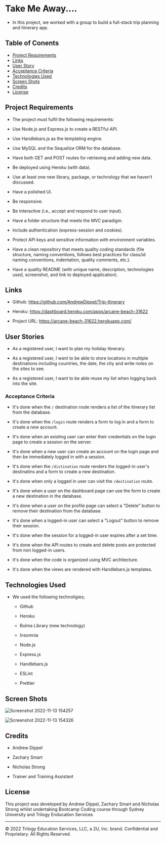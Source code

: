 # Take Me Away....

* In this project, we worked with a group to build a full-stack trip planning and itinerary app. 

## Table of Conents

- [Project Requirements](#project-requirements)
- [Links](#links)
- [User Story](#user-story)
- [Acceptance Criteria](#acceptance-criteria)
- [Technologies Used](#technologies)
- [Screen Shots](#screen-shots)
- [Credits](#credits)
- [License](#license)

## Project Requirements

* The project must fulfil the following requirements:

* Use Node.js and Express.js to create a RESTful API.

* Use Handlebars.js as the templating engine.

* Use MySQL and the Sequelize ORM for the database.

* Have both GET and POST routes for retrieving and adding new data.

* Be deployed using Heroku (with data).

* Use at least one new library, package, or technology that we haven’t discussed.

* Have a polished UI.

* Be responsive.

* Be interactive (i.e., accept and respond to user input).

* Have a folder structure that meets the MVC paradigm.

* Include authentication (express-session and cookies).

* Protect API keys and sensitive information with environment variables.

* Have a clean repository that meets quality coding standards (file structure, naming conventions, follows best practices for class/id naming conventions, indentation, quality comments, etc.).

* Have a quality README (with unique name, description, technologies used, screenshot, and link to deployed application).

## Links

* Github: https://github.com/AndrewDippel/Trip-Itinerary

* Heroku: https://dashboard.heroku.com/apps/arcane-beach-31622

* Project URL: https://arcane-beach-31622.herokuapp.com/

## User Stories

* As a registered user, I want to plan my holiday itinerary.

* As a registered user, I want to be able to store locations in multiple destinations including countries, the date, the city and write notes on the sites to see.

* As a registered user, I want to be able reuse my list when logging back into the site. 

### Acceptance Criteria

* It's done when the `/` destination route renders a list of the itinerary list from the database.

* It's done when the `/login` route renders a form to log in and a form to create a new account.

* It's done when an existing user can enter their credentials on the login page to create a session on the server.

* It's done when a new user can create an account on the login page and then be immediately logged in with a session.

* It's done when the `/distination` route renders the logged-in user's destinatins and a form to create a new destination.

* It's done when only a logged in user can visit the `/destination` route.

* It's done when a user on the dashboard page can use the form to create a new destination in the database.

* It's done when a user on the profile page can select a "Delete" button to remove their destination from the database.

* It's done when a logged-in user can select a "Logout" button to remove their session.

* It's done when the session for a logged-in user expires after a set time.

* It's done when the API routes to create and delete posts are protected from non logged-in users.

* It's done when the code is organized using MVC architecture.

* It's done when the views are rendered with Handlebars.js templates.

## Technologies Used 

* We used the following technoligies;

  * Github

  * Heroku

  * Bulma Library (new technology)

  * Insomnia

  * Node.js

  * Express.js

  * Handlebars.js

  * ESLint

  * Prettier


## Screen Shots
![Screenshot 2022-11-13 154257](https://user-images.githubusercontent.com/109957674/201506259-e3395297-a6bd-401f-bc13-c5ab52cdb00e.png)

![Screenshot 2022-11-13 154326](https://user-images.githubusercontent.com/109957674/201506328-7e59cfa9-bf51-40f9-bf78-a3187cd6f9a2.png)

## Credits

* Andrew Dippel

* Zachary Smart

* Nicholas Strong

* Trainer and Training Assistant

## License
This project was developed by Andrew Dippel, Zachary Smart and Nicholas Strong whilst undertaking Bootcamp Coding course through Sydney University and Trilogy Enducation Services

---
© 2022 Trilogy Education Services, LLC, a 2U, Inc. brand. Confidential and Proprietary. All Rights Reserved.
